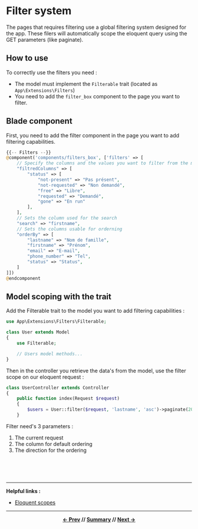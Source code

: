 # Filter system

The pages that requires filtering use a global filtering system designed for the app.
These filers will automatically scope the eloquent query using the GET parameters (like paginate).

## How to use

To correctly use the filters you need :

* The model must implement the `Filterable` trait (located as `App\Extensions\Filters`)
* You need to add the `filter_box` component to the page you want to filter.

## Blade component

First, you need to add the filter component in the page you want to add filtering capabilities.

```php
{{-- Filters --}}
@component('components/filters_box', ['filters' => [
    // Specify the columns and the values you want to filter from the model
    "filtredColumns" => [
        "status" => [
            "not-present" => "Pas présent",
            "not-requested" => "Non demandé",
            "free" => "Libre",
            "requested" => "Demandé",
            "gone" => "En run"
        ],
    ],
    // Sets the column used for the search
    "search" => "firstname",
    // Sets the columns usable for orderning
    "orderBy" => [
        "lastname" => "Nom de famille",
        "firstname" => "Prénom",
        "email" => "E-mail",
        "phone_number" => "Tel",
        "status" => "Status",
    ]
]])
@endcomponent
```

## Model scoping with the trait

Add the Filterable trait to the model you want to add filtering capabilities :

```php
use App\Extensions\Filters\Filterable;

class User extends Model
{
    use Filterable;

    // Users model methods...
}
```

Then in the controller you retrieve the data's from the model, use the filter scope on our eloquent request :

```php
class UserController extends Controller
{
    public function index(Request $request)
    {
        $users = User::filter($request, 'lastname', 'asc')->paginate(20);
    }
```
Filter need's 3 parameters :
1. The current request
2. The column for default ordering
3. The direction for the ordering


<br>
<br>
<br>
<hr>

**Helpful links :**

* [Eloquent scopes](https://laravel.com/docs/5.6/eloquent#query-scopes)

<hr>
<div align="center">

**[<- Prev](6_searchInput.md) // [Summary](../README.md) // [Next ->](8_logsystem.md)**

</div>